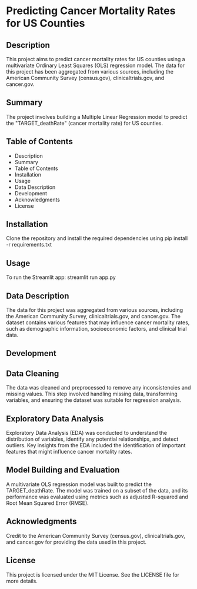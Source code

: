# Predicting Cancer Mortality Rates for US Counties
## Description
This project aims to predict cancer mortality rates for US counties using a multivariate Ordinary Least Squares (OLS) regression model. The data for this project has been aggregated from various sources, including the American Community Survey (census.gov), clinicaltrials.gov, and cancer.gov.

## Summary
The project involves building a Multiple Linear Regression model to predict the "TARGET_deathRate" (cancer mortality rate) for US counties. 

## Table of Contents
- Description
- Summary
- Table of Contents
- Installation
- Usage
- Data Description
- Development
- Acknowledgments
- License

## Installation
Clone the repository and install the required dependencies using 
pip install -r requirements.txt

## Usage
To run the Streamlit app:
streamlit run app.py

## Data Description
The data for this project was aggregated from various sources, including the American Community Survey, clinicaltrials.gov, and cancer.gov. The dataset contains various features that may influence cancer mortality rates, such as demographic information, socioeconomic factors, and clinical trial data.

## Development
## Data Cleaning
The data was cleaned and preprocessed to remove any inconsistencies and missing values. This step involved handling missing data, transforming variables, and ensuring the dataset was suitable for regression analysis.

## Exploratory Data Analysis
Exploratory Data Analysis (EDA) was conducted to understand the distribution of variables, identify any potential relationships, and detect outliers. Key insights from the EDA included the identification of important features that might influence cancer mortality rates.

## Model Building and Evaluation
A multivariate OLS regression model was built to predict the TARGET_deathRate. The model was trained on a subset of the data, and its performance was evaluated using metrics such as adjusted R-squared and Root Mean Squared Error (RMSE).

## Acknowledgments
Credit to the American Community Survey (census.gov), clinicaltrials.gov, and cancer.gov for providing the data used in this project.

## License
This project is licensed under the MIT License. See the LICENSE file for more details.




